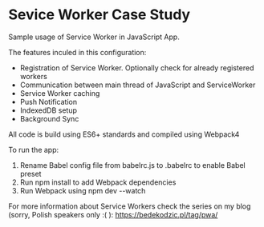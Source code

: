 # Sevice Worker Case Study
Sample usage of Service Worker in JavaScript App.

The features inculed in this configuration:

- Registration of Service Worker. Optionally check for already registered workers
- Communication between main thread of JavaScript and ServiceWorker
- Service Worker caching 
- Push Notification 
- IndexedDB setup
- Background Sync

All code is build using ES6+ standards and compiled using Webpack4 

To run the app:
1. Rename Babel config file from babelrc.js to .babelrc to enable Babel preset
2. Run npm install to add Webpack dependencies
3. Run Webpack using npm dev --watch

For more information about Service Workers check the series on my blog (sorry, Polish speakers only :( ):
https://bedekodzic.pl/tag/pwa/